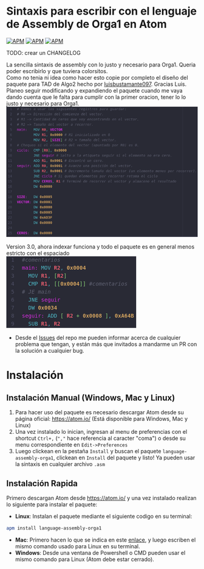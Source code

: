 
# Sintaxis para escribir con el lenguaje de Assembly de Orga1 en Atom
[![APM](https://img.shields.io/apm/v/language-assembly-orga1?label=apm)](https://github.com/esWhistler/language-assembly-orga1/releases)
[![APM](https://img.shields.io/apm/l/language-assembly-orga1?label=license)](https://github.com/esWhistler/language-assembly-orga1/blob/main/LICENSE)
[![APM](https://img.shields.io/apm/dm/language-assembly-orga1?label=downloads)](https://atom.io/packages/language-assembly-orga1)

TODO: crear un CHANGELOG

La sencilla sintaxis de assembly con lo justo y necesario para Orga1. Queria poder escribirlo y que tuviera colorsitos.\
Como no tenia ni idea como hacer esto copie por completo el diseño del paquete para TAD de Algo2 hecho por [luisbustamante097](https://github.com/luisbustamante097/language-tad-aed2). Gracias Luis.\
Planeo seguir modificando y expandiendo el paquete cuando me vaya dando cuenta que le falta para cumplir con la primer oracion, tener lo lo justo y necesario para Orga1.
\
![Demostracion](/test/test.png)

Version 3.0, ahora indexar funciona y todo el paquete es en general menos estricto con el espaciado
![Demostracion2](/test/test2.png)


- Desde el [Issues](https://github.com/esWhistler/language-assembly-orga1/issues) del repo me pueden informar acerca de cualquier problema que tengan, y están más que invitados a mandarme un PR con la solución a cualquier bug.

# Instalación
## Instalación Manual (Windows, Mac y Linux)
1. Para hacer uso del paquete es necesario descargar Atom desde su página oficial: https://atom.io/ (Está disponible para Windows, Mac y Linux)
2. Una vez instalado lo inician, ingresan al menu de preferencias con el shortcut `Ctrl+,` (`","` hace referencia al caracter "coma") o desde su menu correspondiente en `Edit->Preferences`
3. Luego clickean en la pestaña `Install` y buscan el paquete `language-assembly-orga1`, clickean en `Install` del paquete y listo! Ya pueden usar la sintaxis en cualquier archivo `.asm`

## Instalación Rapida
Primero descargan Atom desde https://atom.io/ y una vez instalado realizan lo siguiente para instalar el paquete:
- **Linux**: Instalan el paquete mediante el siguiente codigo en su terminal:
```bash
apm install language-assembly-orga1
```
- **Mac**: Primero hacen lo que se indica en este [enlace](https://apple.stackexchange.com/a/131349), y luego escriben el mismo comando usado para Linux en su terminal.
- **Windows**: Desde una ventana de Powershell o CMD pueden usar el mismo comando para Linux (Atom debe estar cerrado).

